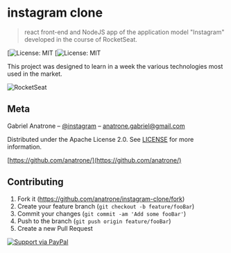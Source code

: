 # instagram clone
> react front-end and NodeJS app of the application model "Instagram" developed in the course of RocketSeat.

[![License: MIT](https://camo.githubusercontent.com/147b1b65b460bce94741c8a8d4c637255c055123/68747470733a2f2f696d672e736869656c64732e696f2f62616467652f6d61646525323062792d526f636b6574736561742d253233373531394331)
[![License: MIT](https://camo.githubusercontent.com/d8dac8d9c9589cd4f784c881cfe96c23f5462983/68747470733a2f2f696d672e736869656c64732e696f2f6769746875622f6c6963656e73652f7669746f7273657272616e6f2f65636f6c6574613f636f6c6f723d253233373531394331)

This project was designed to learn in a week the various technologies most used in the market.

![RocketSeat](https://s3-us-west-2.amazonaws.com/anchor-generated-image-bank/production/podcast_uploaded400/528611/528611-1529426771233-408cb5b776122.jpg)


## Meta

Gabriel Anatrone – [@instagram](https://instagram.com/anatrone) – anatrone.gabriel@gmail.com

Distributed under the Apache License 2.0. See [LICENSE](https://github.com/DLTK/models/blob/master/LICENSE) for more information.

[https://github.com/anatrone/](https://github.com/anatrone/)

## Contributing

1. Fork it (<https://github.com/anatrone/instagram-clone/fork>)
2. Create your feature branch (`git checkout -b feature/fooBar`)
3. Commit your changes (`git commit -am 'Add some fooBar'`)
4. Push to the branch (`git push origin feature/fooBar`)
5. Create a new Pull Request

[![Support via PayPal](https://cdn.rawgit.com/twolfson/paypal-github-button/1.0.0/dist/button.svg)](https://www.paypal.com/cgi-bin/webscr?cmd=_donations&business=4Q8ABHX2ZVV46&currency_code=USD&source=url)
